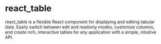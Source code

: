# react_table
react_table is a flexible React component for displaying and editing tabular data. Easily switch between edit and readonly modes, customize columns, and create rich, interactive tables for any application with a simple, intuitive API.
